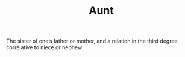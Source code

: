 ---
title: Aunt
letter: A
permalink: "/definitions/bld-aunt.html"
body: The sister of one’s father or mother, and a relation in the third degree, correlative
  to niece or nephew
published_at: '2018-07-07'
source: Black's Law Dictionary 2nd Ed (1910)
layout: post
---